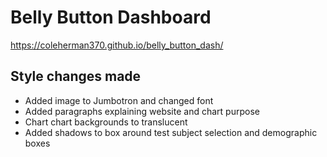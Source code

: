 # Belly Button Dashboard

https://coleherman370.github.io/belly_button_dash/

## Style changes made
- Added image to Jumbotron and changed font
- Added paragraphs explaining website and chart purpose
- Chart chart backgrounds to translucent
- Added shadows to box around test subject selection and demographic boxes